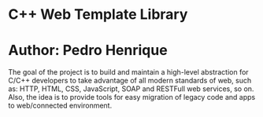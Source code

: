 # C++ Web Template Library
# **Author**: Pedro Henrique

The goal of the project is to build and maintain a high-level abstraction for C/C++ developers to take advantage of all modern standards of web, such as: HTTP, HTML, CSS, JavaScript, SOAP and RESTFull web services, so on. Also, the idea is to provide tools for easy migration of legacy code and apps to web/connected environment.
